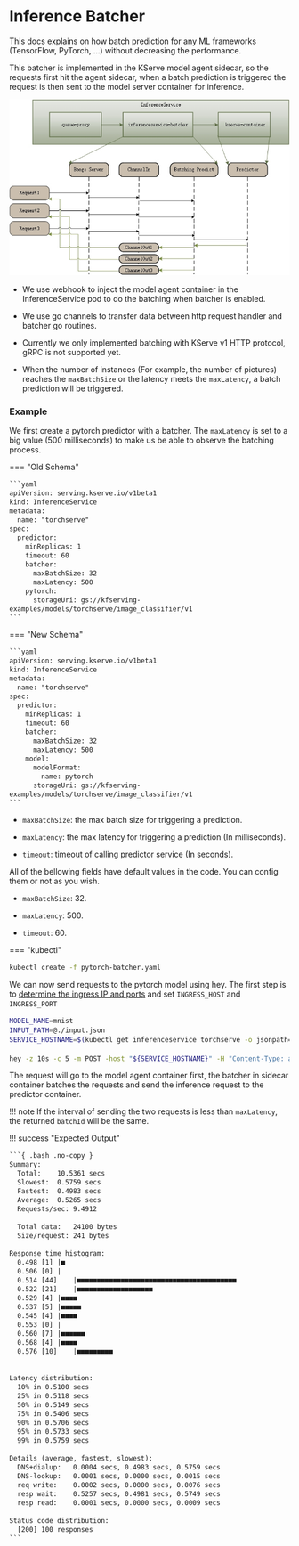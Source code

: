 # Inference Batcher

This docs explains on how batch prediction for any ML frameworks (TensorFlow, PyTorch, ...) without decreasing the performance.

This batcher is implemented in the KServe model agent sidecar, so the requests first hit the agent sidecar, when a batch prediction is triggered the request is then sent to the model server container for inference.

![Batcher](images/batcher.jpg)

* We use webhook to inject the model agent container in the InferenceService pod to do the batching when batcher is enabled.

* We use go channels to transfer data between http request handler and batcher go routines.

* Currently we only implemented batching with KServe v1 HTTP protocol, gRPC is not supported yet.

* When the number of instances (For example, the number of pictures) reaches the ```maxBatchSize``` or the latency meets the ```maxLatency```, a batch prediction will be triggered.


### Example

We first create a pytorch predictor with a batcher. The `maxLatency` is set to a big value (500 milliseconds) to make us be able to observe the batching process.

=== "Old Schema"

    ```yaml
    apiVersion: serving.kserve.io/v1beta1
    kind: InferenceService
    metadata:
      name: "torchserve"
    spec:
      predictor:
        minReplicas: 1
        timeout: 60
        batcher:
          maxBatchSize: 32
          maxLatency: 500
        pytorch:
          storageUri: gs://kfserving-examples/models/torchserve/image_classifier/v1
    ```

=== "New Schema"

    ```yaml
    apiVersion: serving.kserve.io/v1beta1
    kind: InferenceService
    metadata:
      name: "torchserve"
    spec:
      predictor:
        minReplicas: 1
        timeout: 60
        batcher:
          maxBatchSize: 32
          maxLatency: 500
        model:
          modelFormat:
            name: pytorch
          storageUri: gs://kfserving-examples/models/torchserve/image_classifier/v1
    ```

* `maxBatchSize`: the max batch size for triggering a prediction.

* `maxLatency`: the max latency for triggering a prediction (In milliseconds).

* `timeout`: timeout of calling predictor service (In seconds).

All of the bellowing fields have default values in the code. You can config them or not as you wish.

* `maxBatchSize`: 32.

* `maxLatency`: 500.

* `timeout`: 60.

=== "kubectl"
```bash
kubectl create -f pytorch-batcher.yaml
```

We can now send requests to the pytorch model using hey.
The first step is to [determine the ingress IP and ports](../../get_started/first_isvc.md#4-determine-the-ingress-ip-and-ports) and set `INGRESS_HOST` and `INGRESS_PORT`

```bash
MODEL_NAME=mnist
INPUT_PATH=@./input.json
SERVICE_HOSTNAME=$(kubectl get inferenceservice torchserve -o jsonpath='{.status.url}' | cut -d "/" -f 3)

hey -z 10s -c 5 -m POST -host "${SERVICE_HOSTNAME}" -H "Content-Type: application/json" -D ./input.json "http://${INGRESS_HOST}:${INGRESS_PORT}/v1/models/$MODEL_NAME:predict"
```

The request will go to the model agent container first, the batcher in sidecar container batches the requests and send the inference request to the predictor container.

!!! note
    If the interval of sending the two requests is less than `maxLatency`, the returned `batchId` will be the same.


!!! success "Expected Output"

    ```{ .bash .no-copy }
    Summary:
      Total:	10.5361 secs
      Slowest:	0.5759 secs
      Fastest:	0.4983 secs
      Average:	0.5265 secs
      Requests/sec:	9.4912
      
      Total data:	24100 bytes
      Size/request:	241 bytes
    
    Response time histogram:
      0.498 [1]	|■
      0.506 [0]	|
      0.514 [44]	|■■■■■■■■■■■■■■■■■■■■■■■■■■■■■■■■■■■■■■■■
      0.522 [21]	|■■■■■■■■■■■■■■■■■■■
      0.529 [4]	|■■■■
      0.537 [5]	|■■■■■
      0.545 [4]	|■■■■
      0.553 [0]	|
      0.560 [7]	|■■■■■■
      0.568 [4]	|■■■■
      0.576 [10]	|■■■■■■■■■
    
    
    Latency distribution:
      10% in 0.5100 secs
      25% in 0.5118 secs
      50% in 0.5149 secs
      75% in 0.5406 secs
      90% in 0.5706 secs
      95% in 0.5733 secs
      99% in 0.5759 secs
    
    Details (average, fastest, slowest):
      DNS+dialup:	0.0004 secs, 0.4983 secs, 0.5759 secs
      DNS-lookup:	0.0001 secs, 0.0000 secs, 0.0015 secs
      req write:	0.0002 secs, 0.0000 secs, 0.0076 secs
      resp wait:	0.5257 secs, 0.4981 secs, 0.5749 secs
      resp read:	0.0001 secs, 0.0000 secs, 0.0009 secs
    
    Status code distribution:
      [200]	100 responses
    ```
